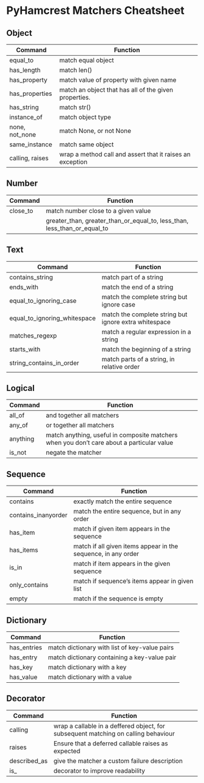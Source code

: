 # PyHamcrest Matchers Cheatsheet

## Object

|**Command**|**Function**|
|-|-|
|equal_to|match equal object|
|has_length|match len()|
|has_property|match value of property with given name|
|has_properties|match an object that has all of the given properties.|
|has_string|match str()|
|instance_of|match object type|
|none, not_none|match None, or not None|
|same_instance|match same object|
|calling, raises|wrap a method call and assert that it raises an exception|

## Number

|**Command**|**Function**|
|-|-|
|close_to|match number close to a given value|
||greater_than, greater_than_or_equal_to, less_than, less_than_or_equal_to|match numeric ordering||

## Text

|**Command**|**Function**|
|-|-|
|contains_string|match part of a string|
|ends_with|match the end of a string|
|equal_to_ignoring_case|match the complete string but ignore case|
|equal_to_ignoring_whitespace|match the complete string but ignore extra whitespace|
|matches_regexp|match a regular expression in a string|
|starts_with|match the beginning of a string|
|string_contains_in_order|match parts of a string, in relative order|

## Logical

|**Command**|**Function**|
|-|-|
|all_of|and together all matchers|
|any_of|or together all matchers|
|anything|match anything, useful in composite matchers when you don’t care about a particular value|
|is_not|negate the matcher|

## Sequence

|**Command**|**Function**|
|-|-|
|contains|exactly match the entire sequence|
|contains_inanyorder|match the entire sequence, but in any order|
|has_item|match if given item appears in the sequence|
|has_items|match if all given items appear in the sequence, in any order|
|is_in|match if item appears in the given sequence|
|only_contains|match if sequence’s items appear in given list|
|empty|match if the sequence is empty|

## Dictionary

|**Command**|**Function**|
|-|-|
|has_entries|match dictionary with list of key-value pairs|
|has_entry|match dictionary containing a key-value pair|
|has_key|match dictionary with a key|
|has_value|match dictionary with a value|

## Decorator

|**Command**|**Function**|
|-|-|
|calling|wrap a callable in a deffered object, for subsequent matching on calling behaviour|
|raises|Ensure that a deferred callable raises as expected|
|described_as|give the matcher a custom failure description|
|is_|decorator to improve readability|see Syntactic sugar below|

